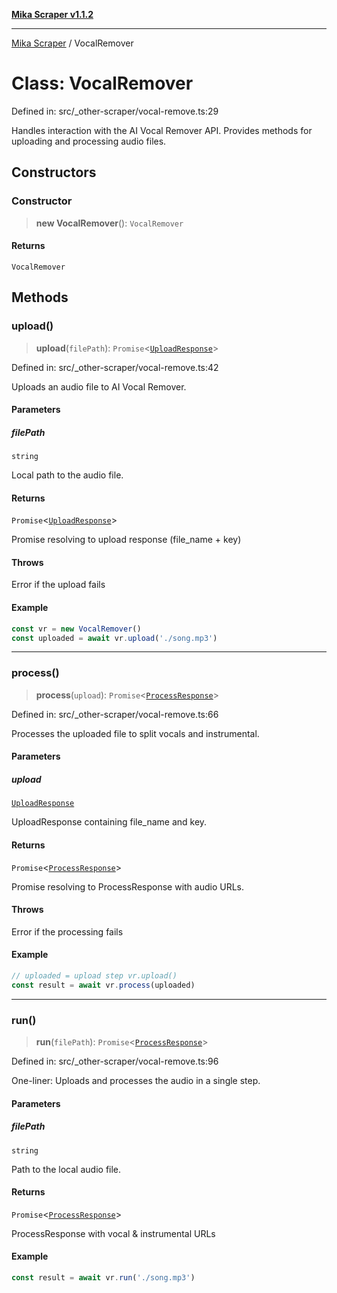 [**Mika Scraper v1.1.2**](../README.md)

***

[Mika Scraper](../README.md) / VocalRemover

# Class: VocalRemover

Defined in: src/\_other-scraper/vocal-remove.ts:29

Handles interaction with the AI Vocal Remover API.
Provides methods for uploading and processing audio files.

## Constructors

### Constructor

> **new VocalRemover**(): `VocalRemover`

#### Returns

`VocalRemover`

## Methods

### upload()

> **upload**(`filePath`): `Promise`\<[`UploadResponse`](../interfaces/UploadResponse.md)\>

Defined in: src/\_other-scraper/vocal-remove.ts:42

Uploads an audio file to AI Vocal Remover.

#### Parameters

##### filePath

`string`

Local path to the audio file.

#### Returns

`Promise`\<[`UploadResponse`](../interfaces/UploadResponse.md)\>

Promise resolving to upload response (file_name + key)

#### Throws

Error if the upload fails

#### Example

```ts
const vr = new VocalRemover()
const uploaded = await vr.upload('./song.mp3')
```

***

### process()

> **process**(`upload`): `Promise`\<[`ProcessResponse`](../interfaces/ProcessResponse.md)\>

Defined in: src/\_other-scraper/vocal-remove.ts:66

Processes the uploaded file to split vocals and instrumental.

#### Parameters

##### upload

[`UploadResponse`](../interfaces/UploadResponse.md)

UploadResponse containing file_name and key.

#### Returns

`Promise`\<[`ProcessResponse`](../interfaces/ProcessResponse.md)\>

Promise resolving to ProcessResponse with audio URLs.

#### Throws

Error if the processing fails

#### Example

```ts
// uploaded = upload step vr.upload()
const result = await vr.process(uploaded)
```

***

### run()

> **run**(`filePath`): `Promise`\<[`ProcessResponse`](../interfaces/ProcessResponse.md)\>

Defined in: src/\_other-scraper/vocal-remove.ts:96

One-liner: Uploads and processes the audio in a single step.

#### Parameters

##### filePath

`string`

Path to the local audio file.

#### Returns

`Promise`\<[`ProcessResponse`](../interfaces/ProcessResponse.md)\>

ProcessResponse with vocal & instrumental URLs

#### Example

```ts
const result = await vr.run('./song.mp3')
```

